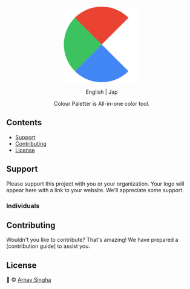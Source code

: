 <p align="center">
  <img src="./logo/favicon.svg" alt="Colour Paletter" width="200" />
</p>

<p align='center'>
  English | Jap <a href='./README.ja.md'></a>
</p>

<p align='center'>
  Colour Paletter is All-in-one color tool.
</p>

## Contents

- [Support]()
- [Contributing]()
- [License]()

## Support

Please support this project with you or your organization. Your logo will appear here with a link to your website. We'll appreciate some support.


### Individuals

## Contributing

Wouldn't you like to contribute? That's amazing! We have prepared a [contribution guide] to assist you.

## License

🫨 © [Arnav Singha](https://github.com/ArnavSingha)
